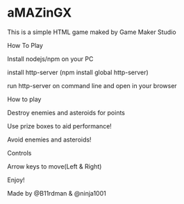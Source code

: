 # aMAZinGX

This is a simple HTML game maked by Game Maker Studio

How To Play 

Install nodejs/npm on your PC 

install http-server (npm install global http-server)


run http-server on command line and open in your browser 




How to play

Destroy enemies and asteroids for points

Use prize boxes to aid performance!

Avoid  enemies and asteroids!

Controls

Arrow keys to move(Left & Right)

Enjoy!

Made by @B11rdman  & @ninja1001

